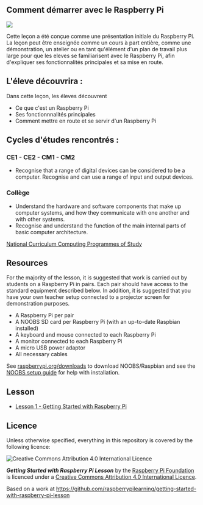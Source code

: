 ## Comment démarrer avec le Raspberry Pi

![](cover.png)

Cette leçon a été conçue comme une présentation initiale du Raspberry Pi. La leçon peut être enseignée comme un cours à part entière, comme une démonstration, un atelier ou en tant qu'élément d'un plan de travail plus large pour que les eleves se familiarisent avec le Raspberry Pi, afin d'expliquer ses fonctionnalités principales et sa mise en route. 

## L'éleve découvrira :

Dans cette leçon, les éleves découvrent

- Ce que c'est un Raspberry Pi
- Ses fonctionnnalités principales
- Comment mettre en route et se servir d'un Raspberry Pi

## Cycles d'études rencontrés :

### CE1 - CE2 - CM1 - CM2

- Recognise that a range of digital devices can be considered to be a computer. Recognise and can use a range of input and output devices.

### Collège

- Understand the hardware and software components that make up computer systems, and how they communicate with one another and with other systems.
- Recognise and understand the function of the main internal parts of basic computer architecture.

[National Curriculum Computing Programmes of Study](https://www.gov.uk/government/publications/national-curriculum-in-england-computing-programmes-of-study/national-curriculum-in-england-computing-programmes-of-study#key-stage-3)

## Resources

For the majority of the lesson, it is suggested that work is carried out by students on a Raspberry Pi in pairs. Each pair should have access to the standard equipment described below. In addition, it is suggested that you have your own teacher setup connected to a projector screen for demonstration purposes.

- A Raspberry Pi per pair
- A NOOBS SD card per Raspberry Pi (with an up-to-date Raspbian installed)
- A keyboard and mouse connected to each Raspberry Pi
- A monitor connected to each Raspberry Pi
- A micro USB power adaptor
- All necessary cables

See [raspberrypi.org/downloads](http://www.raspberrypi.org/downloads/) to download NOOBS/Raspbian and see the [NOOBS setup guide](http://www.raspberrypi.org/help/noobs-setup/) for help with installation.

## Lesson

- [Lesson 1 - Getting Started with Raspberry Pi](lesson-1/lesson.md)

## Licence

Unless otherwise specified, everything in this repository is covered by the following licence:

![Creative Commons Attribution 4.0 International Licence](http://i.creativecommons.org/l/by-sa/4.0/88x31.png)

***Getting Started with Raspberry Pi Lesson*** by the [Raspberry Pi Foundation](http://www.raspberrypi.org) is licenced under a [Creative Commons Attribution 4.0 International Licence](http://creativecommons.org/licenses/by-sa/4.0/).

Based on a work at https://github.com/raspberrypilearning/getting-started-with-raspberry-pi-lesson

